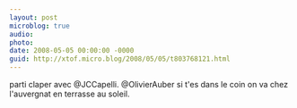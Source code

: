 ```yaml
---
layout: post
microblog: true
audio: 
photo: 
date: 2008-05-05 00:00:00 -0000
guid: http://xtof.micro.blog/2008/05/05/t803768121.html
---
```

parti claper avec @JCCapelli. @OlivierAuber si t'es dans le coin on va chez l'auvergnat en terrasse au soleil.
